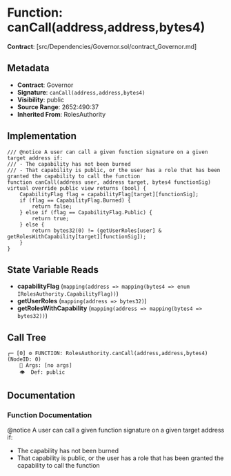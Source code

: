 # Function: canCall(address,address,bytes4)

**Contract**: [src/Dependencies/Governor.sol/contract_Governor.md]

## Metadata

- **Contract**: Governor
- **Signature**: `canCall(address,address,bytes4)`
- **Visibility**: public
- **Source Range**: 2652:490:37
- **Inherited From**: RolesAuthority

## Implementation

```solidity
/// @notice A user can call a given function signature on a given target address if:
/// - The capability has not been burned
/// - That capability is public, or the user has a role that has been granted the capability to call the function
function canCall(address user, address target, bytes4 functionSig) virtual override public view returns (bool) {
    CapabilityFlag flag = capabilityFlag[target][functionSig];
    if (flag == CapabilityFlag.Burned) {
        return false;
    } else if (flag == CapabilityFlag.Public) {
        return true;
    } else {
        return bytes32(0) != (getUserRoles[user] & getRolesWithCapability[target][functionSig]);
    }
}
```

## State Variable Reads

- **capabilityFlag** (`mapping(address => mapping(bytes4 => enum IRolesAuthority.CapabilityFlag))`)
- **getUserRoles** (`mapping(address => bytes32)`)
- **getRolesWithCapability** (`mapping(address => mapping(bytes4 => bytes32))`)

## Call Tree

```
┌─ [0] ⚙️ FUNCTION: RolesAuthority.canCall(address,address,bytes4) (NodeID: 0)
    💬 Args: [no args]
    👁️  Def: public
```

## Documentation

### Function Documentation

@notice A user can call a given function signature on a given target address if:
- The capability has not been burned
- That capability is public, or the user has a role that has been granted the capability to call the function
